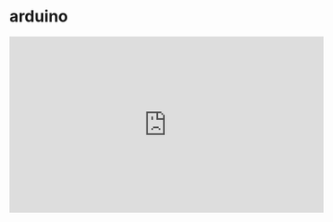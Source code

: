 # arduino

<iframe width="560" height="315" src="https://www.youtube.com/embed/rf40NbNcK3Y" frameborder="0" gesture="media" allow="encrypted-media" allowfullscreen></iframe>
